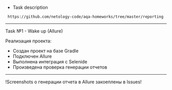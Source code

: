 * Task description 

``` https://github.com/netology-code/aqa-homeworks/tree/master/reporting```
_________________


Task №1 - Wake up (Allure)

Реализация проекта:
* Создан проект на базе Gradle
* Подключен Allure
* Выполнена интеграция с Selenide
* Произведена проверка генерации отчетов
_______________________

!Screenshots о генерации отчета в Allure закоеплены в Issues!

